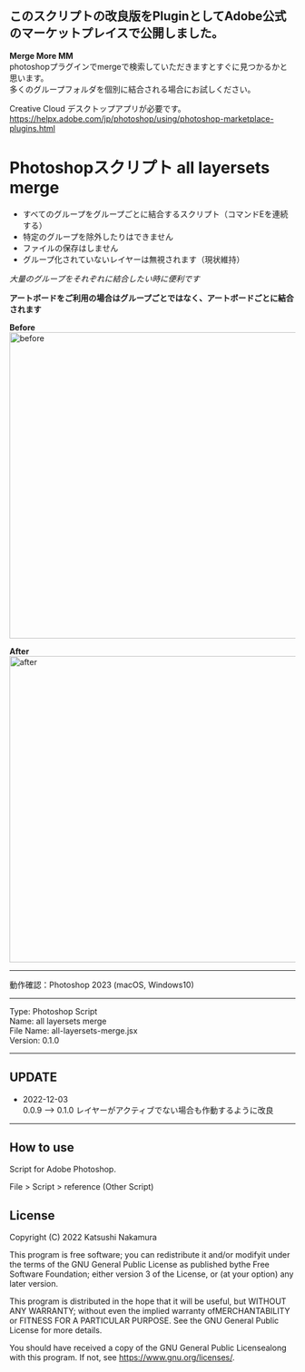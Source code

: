 ## このスクリプトの改良版をPluginとしてAdobe公式のマーケットプレイスで公開しました。


**Merge More MM**  
photoshopプラグインでmergeで検索していただきますとすぐに見つかるかと思います。  
多くのグループフォルダを個別に結合される場合にお試しください。  

Creative Cloud デスクトップアプリが必要です。  
https://helpx.adobe.com/jp/photoshop/using/photoshop-marketplace-plugins.html

# Photoshopスクリプト all layersets merge

- すべてのグループをグループごとに結合するスクリプト（コマンドEを連続する）
- 特定のグループを除外したりはできません
- ファイルの保存はしません
- グループ化されていないレイヤーは無視されます（現状維持）

*大量のグループをそれぞれに結合したい時に便利です*

**アートボードをご利用の場合はグループごとではなく、アートボードごとに結合されます**

__Before__  
<img width="540" alt="before" src="https://user-images.githubusercontent.com/77219005/174712164-79bf4afe-2fbf-4d22-a7b0-ed974df136aa.png">

__After__  
<img width="540" alt="after" src="https://user-images.githubusercontent.com/77219005/174712186-98a26797-4e2d-478c-85b3-02b74d488488.png">

---

動作確認：Photoshop 2023 (macOS, Windows10)

---

Type: Photoshop Script  
Name: all layersets merge  
File Name: all-layersets-merge.jsx  
Version: 0.1.0

---

## UPDATE

- 2022-12-03  
0.0.9 --> 0.1.0  レイヤーがアクティブでない場合も作動するように改良

---

## How to use

Script for Adobe Photoshop.

File > Script > reference (Other Script)


## License

Copyright (C) 2022 Katsushi Nakamura

This program is free software; you can redistribute it and/or modifyit under the terms of the GNU General Public License as published bythe Free Software Foundation; either version 3 of the License, or (at your option) any later version.

This program is distributed in the hope that it will be useful, but WITHOUT ANY WARRANTY; without even the implied warranty ofMERCHANTABILITY or FITNESS FOR A PARTICULAR PURPOSE. See the GNU General Public License for more details.

You should have received a copy of the GNU General Public Licensealong with this program. If not, see <https://www.gnu.org/licenses/>.
